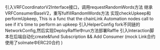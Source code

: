 引入VRFCoordinatorV2Interface接口，调用requestRandomWords方法
继承VRFConsumerBaseV2，重写fulfillRandomWords方法
实现checkUpkeep和performUpkeep,
This is a func that the chainLink Automation nodes call to see if it's time to perform an upkeep
引入HelperConfig fork不同链的NetworkConfig,然后实现DeployRaffle中run方法部署Raffle
引入Interaction脚本在后端自动化create&fund Subscription && Add Consumer (mock Link合约 使用了solmate中ERC20合约 )


